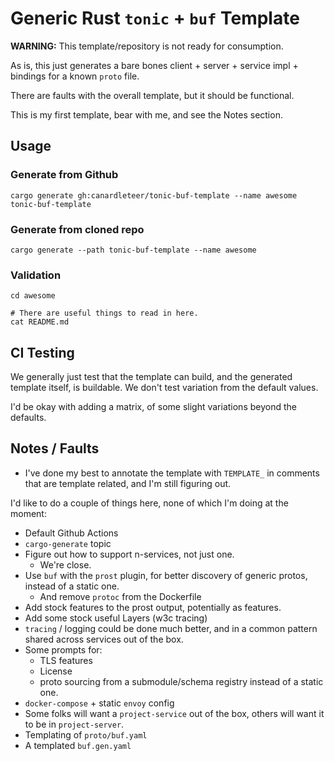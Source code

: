 # Generic Rust `tonic` + `buf` Template

**WARNING:** This template/repository is not ready for consumption.

As is, this just generates a bare bones client + server + service impl +
bindings for a known `proto` file.

There are faults with the overall template, but it should be functional.

This is my first template, bear with me, and see the Notes section.

## Usage

### Generate from Github

```shell
cargo generate gh:canardleteer/tonic-buf-template --name awesome tonic-buf-template
```

### Generate from cloned repo

```shell
cargo generate --path tonic-buf-template --name awesome
```

### Validation

```shell
cd awesome

# There are useful things to read in here.
cat README.md
```

## CI Testing

We generally just test that the template can build, and the generated template
itself, is buildable. We don't test variation from the default values.

I'd be okay with adding a matrix, of some slight variations beyond the
defaults.

## Notes / Faults

- I've done my best to annotate the template with `TEMPLATE_` in comments
  that are template related, and I'm still figuring out.

I'd like to do a couple of things here, none of which I'm doing at the
moment:

- Default Github Actions
- `cargo-generate` topic
- Figure out how to support n-services, not just one.
  - We're close.
- Use `buf` with the `prost` plugin, for better discovery of generic
  protos, instead of a static one.
  - And remove `protoc` from the Dockerfile
- Add stock features to the prost output, potentially as features.
- Add some stock useful Layers (w3c tracing)
- `tracing` / logging could be done much better, and in a common pattern shared
  across services out of the box.
- Some prompts for:
  - TLS features
  - License
  - proto sourcing from a submodule/schema registry instead of a static one.
- `docker-compose` + static `envoy` config
- Some folks will want a `project-service` out of the box, others will want
  it to be in `project-server`.
- Templating of `proto/buf.yaml`
- A templated `buf.gen.yaml`
